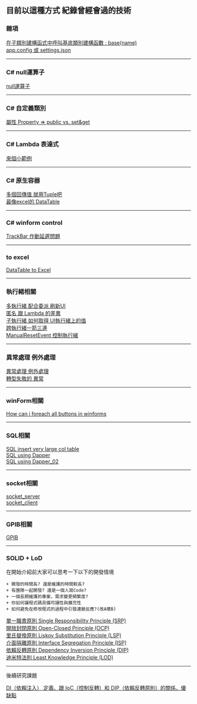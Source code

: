 ## 目前以這種方式 紀錄曾經會過的技術

### 雜項
[在子類別建構函式中呼叫基底類別建構函數   : base(name)](/Miscellaneous/calling_the_base_constructor.md)  
[app.config 或 settings.json](/Miscellaneous/app_config_settings_json.md)

---

### C# null運算子  
[null運算子](/null/null.md)  

---

### C# 自定義類別  
[屬性 Property => public vs. set&get](/Class/Class.md)  

---
### C# Lambda 表達式  
[來個小範例](/Lambda/Lambda01.md)  

---
### C# 原生容器  
[多個回傳值 就用Tuple吧](/Tuple/Tuple.md)  
[最像excel的 DataTable](/DataTable/DataTable.md)  

---
### C# winform control  
[TrackBar 作動延遲問題](/winform/TrackBar.md)  

---
### to excel
[DataTable to Excel](/to_excel/to_excel.md)  

---
### 執行緒相關  
[多執行緒 配合委派 刷新UI](/multithreading/multithreading.md)  
[匿名 跟 Lambda  的差異](/Anonymous_Lambda/Anonymous_Lambda.md)  
[子執行緒  如何取得 UI執行緒上的值](/multithreading/how_to_get_value_of_ui_thread.md)  
[跨執行緒一箭三連](/multithreading/跨執行緒一箭三連.md)  
[ManualResetEvent 控制執行緒](/multithreading/ManualResetEvent.md)  

---
### 異常處理 例外處理
[異常處理 例外處理](/Exception/Exception.md)  
[轉型失敗的 異常](/TryParse/TryParse.md)  

---
### winForm相關
[How can i foreach all buttons in winforms](/winform/foreach_Control.md)  

---
### SQL相關
[SQL insert very large col table](/SQL/SQL.md)  
[SQL using Dapper](/SQL/SQL_using_Dapper.md)  
[SQL using Dapper_02](/SQL/SQL_using_Dapper_02.md)  

---
### socket相關
[socket_server](/socket/socket_server.md)  
[socket_client](/socket/socket_client.md)  

---
### GPIB相關
[GPIB](/GPIB/GPIB.md)  

---
### SOLID + LoD
在開始介紹前大家可以思考一下以下的開發情境

    + 開發的時間長? 還是維護的時間較長?  
    + 有團隊一起開發? 還是一個人寫Code?  
    + 一個長期維護的專案，需求變更頻繁度?  
    + 你如何讓程式碼具備可讀性與擴充性  
    + 如何避免在修改程式的過程中引發連鎖反應?(改A壞B)  



[單一職責原則 Single Responsibility Principle (SRP)](/GPIB/GPIB.md)  
[開放封閉原則 Open-Closed Principle (OCP)](/GPIB/GPIB.md)  
[里氏替換原則 Liskov Substitution Principle (LSP)](/GPIB/GPIB.md)  
[介面隔離原則 Interface Segregation Principle (ISP)](/GPIB/GPIB.md)  
[依賴反轉原則 Dependency Inversion Principle (DIP)](/SOLID/DIP.md)  
[迪米特法則 Least Knowledge Principle (LOD)](/GPIB/GPIB.md)  

---
後續研究課題  

[DI（依賴注入） 定義、跟 IoC（控制反轉）和 DIP（依賴反轉原則）的關係、優缺點](https://medium.com/wenchin-rolls-around/%E6%B7%BA%E5%85%A5%E6%B7%BA%E5%87%BA-dependency-injection-ea672ba033ca)  
